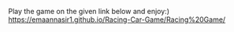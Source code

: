 Play the game on the given link below and enjoy:)
https://emaannasir1.github.io/Racing-Car-Game/Racing%20Game/
